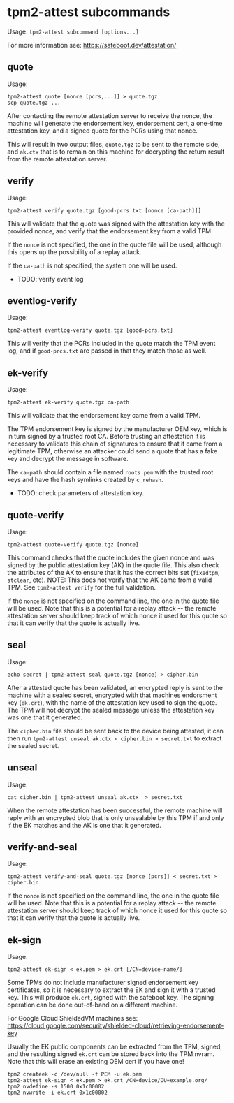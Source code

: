 
# tpm2-attest subcommands

Usage: `tpm2-attest subcommand [options...]`

For more information see: <https://safeboot.dev/attestation/>


## quote
Usage:
```
tpm2-attest quote [nonce [pcrs,...]] > quote.tgz
scp quote.tgz ...
```
After contacting the remote attestation server to receive the
nonce, the machine will generate the endorsement key,
endorsement cert, a one-time attestation key, and a signed quote
for the PCRs using that nonce.

This will result in two output files, `quote.tgz` to be sent to
the remote side, and `ak.ctx` that is to remain on this machine
for decrypting the return result from the remote attestation server.

## verify
Usage:
```
tpm2-attest verify quote.tgz [good-pcrs.txt [nonce [ca-path]]]
```

This will validate that the quote was signed with the attestation key
with the provided nonce, and verify that the endorsement key from a valid
TPM.

If the `nonce` is not specified, the one in the quote file will be used,
although this opens up the possibility of a replay attack.

If the `ca-path` is not specified, the system one will be used.

* TODO: verify event log

## eventlog-verify
Usage:
```
tpm2-attest eventlog-verify quote.tgz [good-pcrs.txt]
```

This will verify that the PCRs included in the quote match the
TPM event log, and if `good-prcs.txt` are passed in that they
match those as well.


## ek-verify
Usage:
```
tpm2-attest ek-verify quote.tgz ca-path
```

This will validate that the endorsement key came from a valid TPM.

The TPM endorsement key is signed by the manufacturer OEM key, which is
in turn signed by a trusted root CA.  Before trusting an attestation it is
necessary to validate this chain of signatures to ensure that it came
from a legitimate TPM, otherwise an attacker could send a quote that
has a fake key and decrypt the message in software.

The `ca-path` should contain a file named `roots.pem` with the trusted
root keys and have the hash symlinks created by `c_rehash`.

* TODO: check parameters of attestation key.

## quote-verify
Usage:
```
tpm2-attest quote-verify quote.tgz [nonce]
```

This command checks that the quote includes the given nonce and
was signed by the public attestation key (AK) in the quote file.
This also check the attributes of the AK to ensure that it has
the correct bits set (`fixedtpm`, `stclear`, etc).
NOTE: This does not verify that the AK came from a valid TPM.
See `tpm2-attest verify` for the full validation.

If the `nonce` is not specified on the command line, the one in the
quote file will be used.  Note that this is a potential for a replay
attack -- the remote attestation server should keep track of which
nonce it used for this quote so that it can verify that the quote
is actually live.

## seal
Usage:
```
echo secret | tpm2-attest seal quote.tgz [nonce] > cipher.bin
```

After a attested quote has been validated, an encrypted reply is sent to
the machine with a sealed secret, encrypted with that machines
endorsment key (`ek.crt`), with the name of the attestation key
used to sign the quote.  The TPM will not decrypt the sealed
message unless the attestation key was one that it generated.

The `cipher.bin` file should be sent back to the device being attested;
it can then run `tpm2-attest unseal ak.ctx < cipher.bin > secret.txt`
to extract the sealed secret.

## unseal
Usage:
```
cat cipher.bin | tpm2-attest unseal ak.ctx  > secret.txt
```

When the remote attestation has been successful, the remote machine will
reply with an encrypted blob that is only unsealable by this TPM
if and only if the EK matches and the AK is one that it generated.

## verify-and-seal
Usage:
```
tpm2-attest verify-and-seal quote.tgz [nonce [pcrs]] < secret.txt > cipher.bin
```

If the `nonce` is not specified on the command line, the one in the
quote file will be used.  Note that this is a potential for a replay
attack -- the remote attestation server should keep track of which
nonce it used for this quote so that it can verify that the quote
is actually live.

## ek-sign
Usage:
```
tpm2-attest ek-sign < ek.pem > ek.crt [/CN=device-name/]
```

Some TPMs do not include manufacturer signed endorsement key
certificates, so it is necessary to extract the EK and sign it
with a trusted key.  This will produce `ek.crt`, signed with
the safeboot key.  The signing operation can be done out-of-band
on a different machine.

For Google Cloud ShieldedVM machines see:
https://cloud.google.com/security/shielded-cloud/retrieving-endorsement-key

Usually the EK public components can be extracted from the TPM, signed,
and the resulting signed `ek.crt` can be stored back into the TPM nvram.
Note that this will erase an existing OEM cert if you have one!

```
tpm2 createek -c /dev/null -f PEM -u ek.pem
tpm2-attest ek-sign < ek.pem > ek.crt /CN=device/OU=example.org/
tpm2 nvdefine -s 1500 0x1c00002
tpm2 nvwrite -i ek.crt 0x1c00002
```

